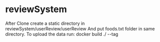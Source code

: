 # reviewSystem
After Clone create a static directory in reviewSystem/userReview/userReview
And put foods.txt folder in same directory.
To upload the data
run: docker build ./ --tag <tag name>
